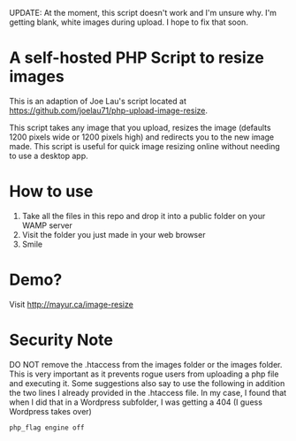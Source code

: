 UPDATE: At the moment, this script doesn't work and I'm unsure why. I'm getting blank, white images during upload. I hope to fix that soon. 

# A self-hosted PHP Script to resize images

This is an adaption of Joe Lau's script located at https://github.com/joelau71/php-upload-image-resize.

This script takes any image that you upload, resizes the image (defaults 1200 pixels wide or 1200 pixels high) and redirects you to the new image made. This script is useful for quick image resizing online without needing to use a desktop app.

# How to use
1. Take all the files in this repo and drop it into a public folder on your WAMP server<br>
2. Visit the folder you just made in your web browser<br>
3. Smile<br>

# Demo?

Visit http://mayur.ca/image-resize

# Security Note

DO NOT remove the .htaccess from the images folder or the images folder. This is very important as it prevents rogue users from uploading a php file and executing it. Some suggestions also say to use the following in addition the two lines I already provided in the .htaccess file. In my case, I found that when I did that in a Wordpress subfolder, I was getting a 404 (I guess Wordpress takes over)<br>

<code>php_flag engine off</code>

